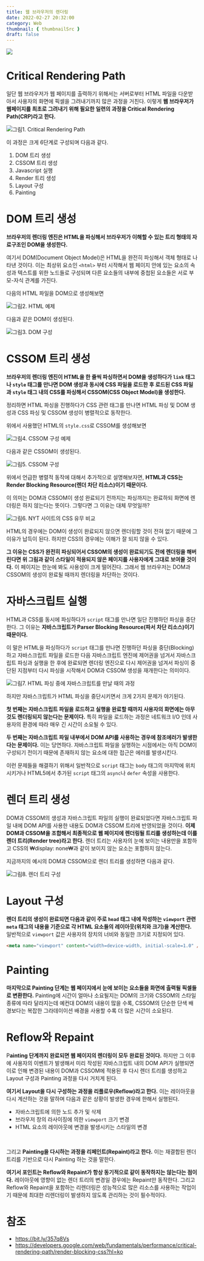 ```yaml
---
title: 웹 브라우저의 렌더링
date: 2022-02-27 20:32:00
category: Web
thumbnail: { thumbnailSrc }
draft: false
---
```


![](./images/thumbNail.gif)

# Critical Rendering Path

일단 웹 브라우저가 웹 페이지를 출력하기 위해서는 서버로부터 HTML 파일을 다운받아서 사용자의 화면에 픽셀을 그려내기까지 많은 과정을 거친다. 이렇게 **웹 브라우저가 웹페이지를 최초로 그려내기 위해 필요한 일련의 과정을 Critical Rendering Path(CRP)라고 한다.**

![그림1. Critical Rendering Path](./images/browser-rendering-01.png)

이 과정은 크게 6단계로 구성되며 다음과 같다.

1. DOM 트리 생성
2. CSSOM 트리 생성
3. Javascript 실행
4. Render 트리 생성
5. Layout 구성
6. Painting

# DOM 트리 생성

**브라우저의 렌더링 엔진은 HTML을 파싱해서 브라우저가 이해할 수 있는 트리 형태의 자료구조인 DOM을 생성한다.**

여기서 DOM(Document Object Model)은 HTML을 완전히 파싱해서 객체 형태로 나타낸 것이다. 이는 최상위 요소인 `<html>` 부터 시작해서 웹 페이지 안에 있는 요소의 속성과 텍스트를 위한 노드들로 구성되며 다른 요소들의 내부에 중첩된 요소들은 서로 부모-자식 관계를 가진다.

다음의 HTML 파일을 DOM으로 생성해보면

![그림2. HTML 예제](./images/browser-rendering-02.png)

다음과 같은 DOM이 생성된다.

![그림3. DOM 구성](./images/browser-rendering-03.png)

# CSSOM 트리 생성

**브라우저의 렌더링 엔진이 HTML을 한 줄씩 파싱하면서 DOM을 생성하다가 `link` 태그나 `style` 태그를 만나면 DOM 생성과 동시에 CSS 파일을 로드한 후 로드된 CSS 파일과 `style` 태그 내의 CSS를 파싱해서 CSSOM(CSS Object Model)을 생성한다.**

정리하면 HTML 파싱을 진행하다가 CSS 관련 태그를 만나면 HTML 파싱 및 DOM 생성과 CSS 파싱 및 CSSOM 생성이 병렬적으로 동작한다.

위에서 사용했던 HTML의 `style.css`로 CSSOM를 생성해보면

![그림4. CSSOM 구성 예제](./images/browser-rendering-04.png)

다음과 같은 CSSOM이 생성된다.

![그림5. CSSOM 구성](./images/browser-rendering-05.png)

위에서 언급한 병렬적 동작에 대해서 추가적으로 설명해보자면, **HTML과 CSS는 Render Blocking Resource(렌더 차단 리소스)이기 때문이다.**

이 의미는 DOM과 CSSOM이 생성 완료되기 전까지는 파싱까지는 완료하되 화면에 렌더링은 하지 않는다는 뜻이다. 그렇다면 그 이유는 대체 무엇일까?

![그림6. NYT 사이트의 CSS 유무 비교](./images/browser-rendering-06.png)

HTML의 경우에는 DOM이 생성이 완료되지 않으면 렌더링할 것이 전혀 없기 때문에 그 이유가 납득이 된다. 하지만 CSS의 경우에는 이해가 잘 되지 않을 수 있다.

**그 이유는 CSS가 완전히 파싱되어서 CSSOM의 생성이 완료되기도 전에 렌더링을 해버린다면 위 그림과 같이 스타일이 적용되지 않은 페이지를 사용자에게 그대로 보여줄 것이다.** 이 페이지는 한눈에 봐도 사용성이 크게 떨어진다. 그래서 웹 브라우저는 DOM과 CSSOM의 생성이 완료될 때까지 렌더링을 차단하는 것이다.

# 자바스크립트 실행

HTML과 CSS를 동시에 파싱하다가 `script` 태그를 만나면 일단 진행하던 파싱을 중단한다. 그 이유는 **자바스크립트가 Parser Blocking Resource(파서 차단 리소스)이기 때문이다.**

이 말은 HTML을 파싱하다가 `script` 태그를 만나면 진행하던 파싱을 중단(Blocking)하고 자바스크립트 파일을 로드한 다음 자바스크립트 엔진에 제어권을 넘겨서 자바스크립트 파싱과 실행을 한 후에 완료되면 렌더링 엔진으로 다시 제어권을 넘겨서 파싱이 중단된 지점부터 다시 파싱을 시작해서 DOM과 CSSOM 생성을 재개한다는 의미이다.

![그림7. HTML 파싱 중에 자바스크립트를 만날 때의 과정](./images/browser-rendering-07.png)

하지만 자바스크립트가 HTML 파싱을 중단시키면서 크게 2가지 문제가 야기된다.

**첫 번째는 자바스크립트 파일을 로드하고 실행을 완료할 때까지 사용자의 화면에는 아무것도 렌더링되지 않는다는 문제이다.** 특히 파일을 로드하는 과정은 네트워크 I/O 인데 사용자의 환경에 따라 매우 긴 시간이 소요될 수 있다.

**두 번째는 자바스크립트 파일 내부에서 DOM API를 사용하는 경우에 참조에러가 발생한다는 문제이다.** 이는 당연하다. 자바스크립트 파일을 실행하는 시점에서는 아직 DOM이 구성되기 전이기 때문에 존재하지 않는 요소에 대한 접근은 에러를 발생시킨다.

이런 문제들을 해결하기 위해서 일반적으로 `script` 태그는 `body` 태그의 마지막에 위치시키거나 HTML5에서 추가된 `script` 태그의 `async`나 `defer` 속성을 사용한다.

# 렌더 트리 생성

DOM과 CSSOM의 생성과 자바스크립트 파일의 실행이 완료되었다면 자바스크립트 파일 내에 DOM API를 사용한 내용도 DOM과 CSSOM 트리에 반영되었을 것이다. **이제 DOM과 CSSOM을 조합해서 최종적으로 웹 페이지에 렌더링될 트리를 생성하는데 이를 렌더 트리(Render tree)라고 한다.** 렌더 트리는 사용자의 눈에 보이는 내용만을 포함하고 CSS의 ₩display: none₩과 같이 보이지 않는 요소는 포함하지 않는다.

지금까지의 예시의 DOM과 CSSOM으로 렌더 트리를 생성하면 다음과 같다.

![그림8. 렌더 트리 구성](./images/browser-rendering-08.png)

# Layout 구성

**렌더 트리의 생성이 완료되면 다음과 같이 주로 `head` 태그 내에 작성하는 `viewport` 관련 `meta` 태그의 내용을 기준으로 각 HTML 요소들의 레이아웃(위치와 크기)을 계산한다.** 일반적으로 `viewport` 값은 사용자의 장치의 너비와 동일한 크기로 지정되어 있다.

```html
<meta name="viewport" content="width=device-width, initial-scale=1.0" />
```

# Painting

**마지막으로 Painting 단계는 웹 페이지에서 눈에 보이는 요소들을 화면에 출력될 픽셀들로 변환한다.** Painting에 시간이 얼마나 소요될지는 DOM의 크기와 CSSOM의 스타일 종류에 따라 달라지는데 예컨대 DOM의 내용이 많을 수록, CSSOM의 단순한 단색 배경보다는 복잡한 그라데이이션 배경을 사용할 수록 더 많은 시간이 소요된다.

# Reflow와 Repaint

P**ainting 단계까지 완료되면 웹 페이지의 렌더링이 모두 완료된 것이다.** 하지만 그 이후에 사용자의 이벤트가 발생해서 미리 작성된 자바스크립트 내의 DOM API가 실행되면 이로 인해 변경된 내용이 DOM과 CSSOM에 적용된 후 다시 렌더 트리를 생성하고 Layout 구성과 Painting 과정을 다시 거치게 된다.

**여기서 Layout을 다시 구성하는 과정을 리플로우(Reflow)라고 한다.** 이는 레이아웃을 다시 계산하는 것을 말하며 다음과 같은 상황이 발생한 경우에 한해서 실행된다.

- 자바스크립트에 의한 노드 추가 및 삭제
- 브라우저 창의 라사이징에 의한 `viewport` 크기 변경
- HTML 요소의 레이아웃에 변경을 발생시키는 스타일의 변경

<br/>

그리고 **Painting을 다시하는 과정을 리페인트(Repaint)라고 한다.** 이는 재결합된 렌더 트리를 기반으로 다시 Painting 하는 것을 말한다.

**여기서 포인트는 Reflow와 Repaint가 항상 동기적으로 같이 동작하지는 않는다는 점이다.** 레이아웃에 영향이 없는 렌더 트리의 변경일 경우에는 Repaint만 동작한다. 그리고 Reflow와 Repaint을 포함하는 리렌더링은 성능적으로 많은 리소스를 사용하는 작업이기 때문에 최대한 리렌더링이 발생하지 않도록 관리하는 것이 필수적이다.

# 참조

- https://bit.ly/357q8Vs
- https://developers.google.com/web/fundamentals/performance/critical-rendering-path/render-blocking-css?hl=ko

<br/>
